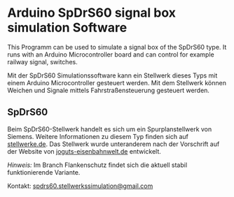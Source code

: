 # Arduino SpDrS60 signal box simulation Software

This Programm can be used to simulate a signal box of the SpDrS60 type. It runs with an Arduino Microcontroller board and can control for example railway signal, switches.

Mit der SpDrS60 Simulationssoftware kann ein Stellwerk dieses Typs mit einem Arduino Microcontroller gesteuert werden. 
Mit dem Stellwerk können Weichen und Signale mittels Fahrstraßensteuerung gesteuert werden.

## SpDrS60
Beim SpDrS60-Stellwerk handelt es sich um ein Spurplanstellwerk von Siemens. Weitere Informationen zu diesem Typ finden sich auf 
[stellwerke.de](http://www.stellwerke.de/formen/seite2_m.html). Das Stellwerk wurde unteranderem nach der Vorschrift auf der Website von 
[joguts-eisenbahnwelt.de](https://joguts-eisenbahnwelt.de/archiv/vorschriften/ds-vorschriften/deutsche-bundesbahn/) entwickelt.


*Hinweis:* Im Branch Flankenschutz findet sich die aktuell stabil funktionierende Variante.

Kontakt: spdrs60.stellwerkssimulation@gmail.com
